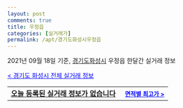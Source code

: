 ```yaml
---
layout: post
comments: true
title: 우정읍
categories: [실거래가]
permalink: /apt/경기도화성시우정읍
---
```


2021년 09월 18일 기준, <a href="/apt/경기도화성시">경기도화성시</a> 우정읍 한달간 실거래 정보

<a style="color: blue;" href="/apt/경기도화성시">< 경기도 화성시 전체 실거래 정보</a>
<!---- start ---->
<table>
  <tr>
    <td colspan="4" style="font-weight: bold;"><a href="/apt/경기도화성시우정읍{name_without_space}">오늘 등록된 실거래 정보가 없습니다</a> &nbsp;&nbsp;&nbsp; <a style="color: blue; font-size: smaller;" href="/apt/경기도화성시우정읍{name_without_space}">면적별 최고가 ></a></td>
  </tr>
    
</table>
<!---- end ---->
    